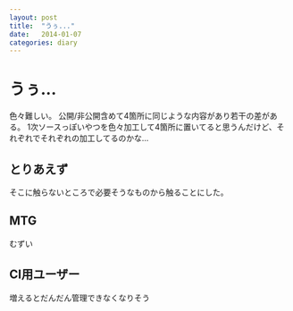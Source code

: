 ```yaml
---
layout: post
title:  "うぅ..."
date:   2014-01-07
categories: diary
---
```

# うぅ...
色々難しい。
公開/非公開含めて4箇所に同じような内容があり若干の差がある。
1次ソースっぽいやつを色々加工して4箇所に置いてると思うんだけど、それぞれでそれぞれの加工してるのかな...

## とりあえず
そこに触らないところで必要そうなものから触ることにした。

## MTG
むずい

## CI用ユーザー
増えるとだんだん管理できなくなりそう
